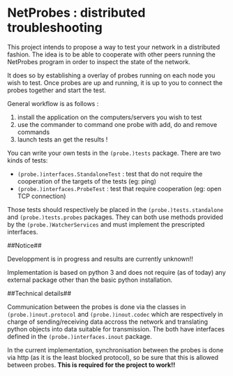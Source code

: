 NetProbes : distributed troubleshooting
=========

This project intends to propose a way to test your network in a distributed fashion. The idea is to be able to cooperate with other peers running the NetProbes program in order to inspect the state of the network.

It does so by establishing a overlay of probes running on each node you wish to test.
Once probes are up and running, it is up to you to connect the probes together and start the test.

General workflow is as follows :

1. install the application on the computers/servers you wish to test
2. use the commander to command one probe with add, do and remove commands
3. launch tests an get the results !

You can write your own tests in the `(probe.)tests` package. There are two kinds of tests:

* `(probe.)interfaces.StandaloneTest` : test that do not require the cooperation of the targets of the tests (eg: ping)
* `(probe.)interfaces.ProbeTest` : test that require cooperation (eg: open TCP connection)

Those tests should respectively be placed in the `(probe.)tests.standalone` and `(probe.)tests.probes` packages. They can both use methods provided by the `(probe.)WatcherServices` and must implement the prescripted interfaces.


##Notice##

Developpment is in progress and results are currently unknown!!

Implementation is based on python 3 and does not require (as of today) any external package other than the basic python installation.


##Technical details##

Communication between the probes is done via the classes in `(probe.)inout.protocol` and `(probe.)inout.codec` which are respectively in charge of sending/receiving data accross the network and translating python objects into data suitable for transmission. The both have interfaces defined in the `(probe.)interfaces.inout` package.

In the current implementation, synchronisation between the probes is done via http (as it is the least blocked protocol), so be sure that this is allowed between probes. **This is required for the project to work!!**


